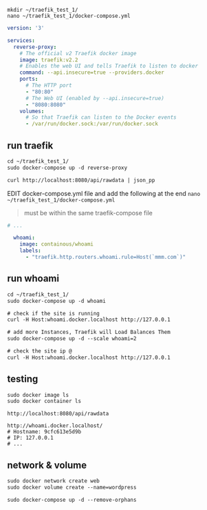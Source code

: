 `mkdir ~/traefik_test_1/`    
`nano ~/traefik_test_1/docker-compose.yml`
```yaml
version: '3'

services:
  reverse-proxy:
    # The official v2 Traefik docker image
    image: traefik:v2.2
    # Enables the web UI and tells Traefik to listen to docker
    command: --api.insecure=true --providers.docker
    ports:
      # The HTTP port
      - "80:80"
      # The Web UI (enabled by --api.insecure=true)
      - "8080:8080"
    volumes:
      # So that Traefik can listen to the Docker events
      - /var/run/docker.sock:/var/run/docker.sock
```


## run traefik
```txt
cd ~/traefik_test_1/
sudo docker-compose up -d reverse-proxy

curl http://localhost:8080/api/rawdata | json_pp 
```


EDIT docker-compose.yml file and add the following at the end
`nano ~/traefik_test_1/docker-compose.yml`
> must be within the same traefik-compose file
```yaml
# ...

  whoami:
    image: containous/whoami
    labels:
      - "traefik.http.routers.whoami.rule=Host(`mmm.com`)"
```



## run whoami
```txt
cd ~/traefik_test_1/
sudo docker-compose up -d whoami

# check if the site is running
curl -H Host:whoami.docker.localhost http://127.0.0.1

# add more Instances, Traefik will Load Balances Them
sudo docker-compose up -d --scale whoami=2

# check the site ip @
curl -H Host:whoami.docker.localhost http://127.0.0.1
```


## testing
```txt
sudo docker image ls
sudo docker container ls
```

```text
http://localhost:8080/api/rawdata

http://whoami.docker.localhost/
# Hostname: 9cfc613e5d9b
# IP: 127.0.0.1
# ...
```


## network & volume
```txt
sudo docker network create web
sudo docker volume create --name=wordpress

sudo docker-compose up -d --remove-orphans
```
